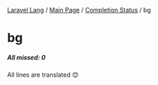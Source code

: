 [Laravel Lang](https://github.com/Laravel-Lang/lang) / [Main Page](../index.md) / [Completion Status](../status.md) / bg

# bg

##### All missed: 0

All lines are translated 😊

